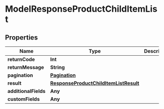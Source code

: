 

# ModelResponseProductChildItemList


## Properties

Name | Type | Description | Notes
------------ | ------------- | ------------- | -------------
**returnCode** | **Int** |  |  [optional]
**returnMessage** | **String** |  |  [optional]
**pagination** | [**Pagination**](Pagination.md) |  |  [optional]
**result** | [**ResponseProductChildItemListResult**](ResponseProductChildItemListResult.md) |  |  [optional]
**additionalFields** | **Any** |  |  [optional]
**customFields** | **Any** |  |  [optional]



